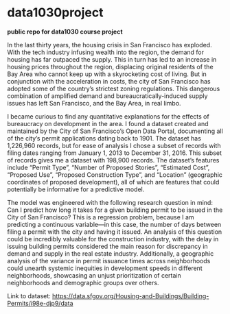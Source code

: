 # data1030project
**public repo for data1030 course project**


In the last thirty years, the housing crisis in San Francisco has exploded. With the tech industry infusing wealth into the region, the demand for housing has far outpaced the supply. This in turn has led to an increase in housing prices throughout the region, displacing original residents of the Bay Area who cannot keep up with a skyrocketing cost of living. But in conjunction with the acceleration in costs, the city of San Francisco has adopted some of the country’s strictest zoning regulations. This dangerous combination of amplified demand and bureaucratically-induced supply issues has left San Francisco, and the Bay Area, in real limbo.


I became curious to find any quantitative explanations for the effects of bureaucracy on development in the area. I found a dataset created and maintained by the City of San Francisco’s Open Data Portal, documenting all of the city’s permit applications dating back to 1901. The dataset has 1,226,960 records, but for ease of analysis I chose a subset of records with filing dates ranging from January 1, 2013 to December 31, 2016. This subset of records gives me a dataset with 198,900 records. The dataset’s features include “Permit Type”, “Number of Proposed Stories”, “Estimated Cost”, “Proposed Use”, “Proposed Construction Type”, and “Location” (geographic coordinates of proposed development), all of which are features that could potentially be informative for a predictive model.


The model was engineered with the following research question in mind: Can I predict how long it takes for a given building permit to be issued in the City of San Francisco? This is a regression problem, because I am predicting a continuous variable—in this case, the number of days between filing a permit with the city and having it issued. An analysis of this question could be incredibly valuable for the construction industry, with the delay in issuing building permits considered the main reason for discrepancy in demand and supply in the real estate industry. Additionally, a geographic analysis of the variance in permit issuance times across neighborhoods could unearth systemic inequities in development speeds in different neighborhoods, showcasing an unjust prioritization of certain neighborhoods and demographic groups over others.


Link to dataset: https://data.sfgov.org/Housing-and-Buildings/Building-Permits/i98e-djp9/data
